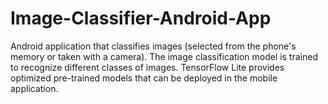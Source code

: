 # Image-Classifier-Android-App
Android application that classifies images (selected from the phone's memory or taken with a camera). The image classification model is trained to recognize different classes of images. TensorFlow Lite provides optimized pre-trained models that can be deployed in the mobile application.
